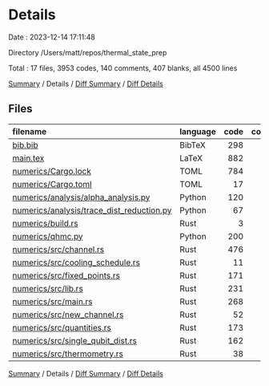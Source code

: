 # Details

Date : 2023-12-14 17:11:48

Directory /Users/matt/repos/thermal_state_prep

Total : 17 files,  3953 codes, 140 comments, 407 blanks, all 4500 lines

[Summary](results.md) / Details / [Diff Summary](diff.md) / [Diff Details](diff-details.md)

## Files
| filename | language | code | comment | blank | total |
| :--- | :--- | ---: | ---: | ---: | ---: |
| [bib.bib](/bib.bib) | BibTeX | 298 | 0 | 18 | 316 |
| [main.tex](/main.tex) | LaTeX | 882 | 15 | 107 | 1,004 |
| [numerics/Cargo.lock](/numerics/Cargo.lock) | TOML | 784 | 2 | 97 | 883 |
| [numerics/Cargo.toml](/numerics/Cargo.toml) | TOML | 17 | 2 | 3 | 22 |
| [numerics/analysis/alpha_analysis.py](/numerics/analysis/alpha_analysis.py) | Python | 120 | 9 | 7 | 136 |
| [numerics/analysis/trace_dist_reduction.py](/numerics/analysis/trace_dist_reduction.py) | Python | 67 | 8 | 5 | 80 |
| [numerics/build.rs](/numerics/build.rs) | Rust | 3 | 0 | 1 | 4 |
| [numerics/qhmc.py](/numerics/qhmc.py) | Python | 200 | 37 | 22 | 259 |
| [numerics/src/channel.rs](/numerics/src/channel.rs) | Rust | 476 | 29 | 35 | 540 |
| [numerics/src/cooling_schedule.rs](/numerics/src/cooling_schedule.rs) | Rust | 11 | 2 | 2 | 15 |
| [numerics/src/fixed_points.rs](/numerics/src/fixed_points.rs) | Rust | 171 | 4 | 17 | 192 |
| [numerics/src/lib.rs](/numerics/src/lib.rs) | Rust | 231 | 21 | 26 | 278 |
| [numerics/src/main.rs](/numerics/src/main.rs) | Rust | 268 | 2 | 23 | 293 |
| [numerics/src/new_channel.rs](/numerics/src/new_channel.rs) | Rust | 52 | 1 | 9 | 62 |
| [numerics/src/quantities.rs](/numerics/src/quantities.rs) | Rust | 173 | 1 | 16 | 190 |
| [numerics/src/single_qubit_dist.rs](/numerics/src/single_qubit_dist.rs) | Rust | 162 | 6 | 13 | 181 |
| [numerics/src/thermometry.rs](/numerics/src/thermometry.rs) | Rust | 38 | 1 | 6 | 45 |

[Summary](results.md) / Details / [Diff Summary](diff.md) / [Diff Details](diff-details.md)